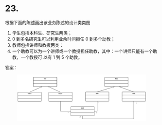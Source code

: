 # 23.

根据下面的陈述画出该业务陈述的设计类类图 &#x20;

1. 学生包括本科生、研究生两类；&#x20;
2. 0 到多名研究生可以利用业余时间担任 0 到多个助教；&#x20;
3. 教师包括讲师和教授两类；&#x20;
4. 一个助教可以为一个讲师或一个教授担任助教，其中：一个讲师只能有一个助教，一个教授可 以有 1 到 5 个助教。

答案：

<figure><img src="../.gitbook/assets/image (31).png" alt=""><figcaption></figcaption></figure>

